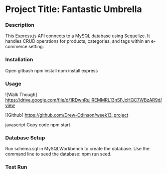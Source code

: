 # Project Title: Fantastic Umbrella

### Description

This Express.js API connects to a MySQL database using Sequelize.
It handles CRUD operations for products, categories, and tags within an e-commerce setting.

### Installation

Open gitbash
npm install
npm install express

### Usage

![Walk Though] https://drive.google.com/file/d/1RDwnRujiREMMRL13nSFJcHQC7WBzAR9d/view

![Github] https://github.com/Drew-Odinson/week13_project

javascript
Copy code
npm start

### Database Setup

Run schema.sql in MySQLWorkbench to create the database.
Use the command line to seed the database: npm run seed.


### Test Run



